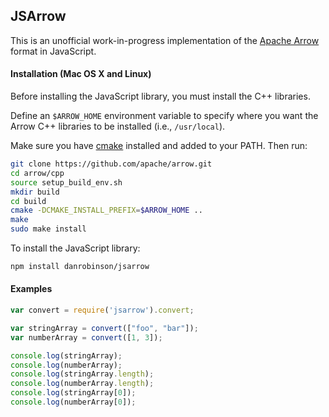 ## JSArrow

This is an unofficial work-in-progress implementation of the [Apache Arrow](https://github.com/apache/arrow) format in JavaScript.

#### Installation (Mac OS X and Linux)

Before installing the JavaScript library, you must install the C++ libraries. 

Define an `$ARROW_HOME` environment variable to specify where you want the Arrow C++ libraries to be installed (i.e., `/usr/local`).

Make sure you have [cmake](https://cmake.org/install/) installed and added to your PATH. Then run:


````bash
git clone https://github.com/apache/arrow.git
cd arrow/cpp
source setup_build_env.sh
mkdir build
cd build
cmake -DCMAKE_INSTALL_PREFIX=$ARROW_HOME ..
make
sudo make install

````

To install the JavaScript library:

````bash
npm install danrobinson/jsarrow
````

#### Examples

````javascript
var convert = require('jsarrow').convert;

var stringArray = convert(["foo", "bar"]);
var numberArray = convert([1, 3]);

console.log(stringArray);
console.log(numberArray);
console.log(stringArray.length);
console.log(numberArray.length);
console.log(stringArray[0]);
console.log(numberArray[0]);

````
